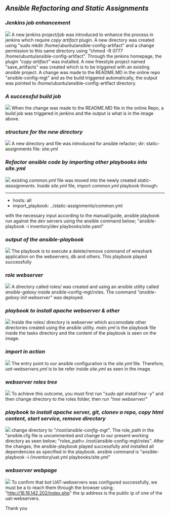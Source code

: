 ## _Ansible Refactoring and Static Assignments_

### _Jenkins job enhancement_
![](./img/1.%20Artifacts-copied-successfully.png)
A new jenkins project/job was introduced to enhance the process in jenkins which require _copy artifact_ plugin. A new directory was created using "sudo mkdir /home/ubuntu/ansible-config-artifact" and a change permission to this same directory using "chmod -R 0777 /home/ubuntu/ansible-config-artifact". Through the jenkins homepage, the plugin _"copy artifact"_ was installed. A new freestyle project named "save_artifacts" was created which is to be triggered with an existing _ansible_ project. A change was made to the README.MD in the online repo "ansible-config-mgt" and as the build triggered automatically, the output was pointed to /home/ubuntu/ansible-config-artifact directory. 

### _A successful build job_
![](./img/2.%20jobs-successful.png)
When the change was made to the README.MD file in the online Repo, a build job was triggered in jenkins and the output is what is in the image above.
### _structure for the new directory_
![](./img/3.%20folder-structure.png)
A new directory and file was introduced for ansible refactor; dir: static-assignments
file: site.yml

### _Refactor ansible code by importing other playbooks into site.yml_
![](./img/4.%20ansible-playbook1.png)
existing _common.yml_ file was moved into the newly created _static-aassignments_. Inside _site.yml_ file, import _common.yml_ playbook through:

---
- hosts: all
- import_playbook: ../static-assignments/common.yml

with the necessary input according to the manual/guide, ansible playbook run against the _dev_ servers using the ansible command below;
"ansible-playbook -i inventory/dev playbooks/site.yaml"
### _output of the ansible-playbook_
![](./img/5.%20ansible-playbook-output.png)
The playbook is to execute a delete/remove command of wireshark application on the webservers, db and others. This playbook played successfully  
### _role webserver_
![](./img/6.%20webserver-roles-created.png)
A directory called roles/ was created and using an ansible utility called _ansible-galaxy_ inside ansible-config-mgt/roles. The command  _"ansible-galaxy init webserver"_ was deployed.

### _playbook to install apache webserver & other_
![](./img/7.config-webserver-roles.png)
Inside the roles/ directory is webserver which accomodate other directories created using the ansible utility. _main.yml_ is the playbook file inside the tasks directory and the content of the playbook is seen on the image.

### _import in action_
![](./img/8.updated-site-yaml-file.png)
The entry point to our ansible configuration is the _site.yml_ file. Therefore, _uat-webservers.yml_ is to be refer inside _site.yml_ as seen in the image.
### _webserver roles tree_
![](./img/9.%20webserver-roles-tree.png)
To achieve this outcome, you must first run "_sudo apt install tree -y_" and then change directory to the roles folder, then run _"tree webserver/"_
### _playbook to install apache server, git, clonev a repo, copy html content, start service, remove directory_
![](./img/10.%20playbook-played.png)
change directory to _"/root/ansible-config-mgt"_.
The role_path in the "ansible.cfg file is uncommented and change to our present working directory as seen below;
"roles_path= /root/ansible-config-mgt/roles". After the changes, the ansible-playbook played successfully and installed all dependencies as specified in the playbook.
ansible command is "ansible-playbook -i /inventory/uat.yml playbooks/site.yml"
### _webserver webpage_
![](./img/11.%20webserver-webpage.png)
To confirm that bot UAT-webservers was configured successfully, we must be a to reach them through the browser using; 
"http://16.16.142.202/index.php" the ip address is the public ip of one of the uat-webservers.

Thank you